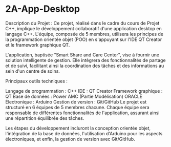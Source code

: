 # 2A-App-Desktop

Description du Projet :
Ce projet, réalisé dans le cadre du cours de Projet C++, implique le développement collaboratif d'une application desktop en langage C++. L'équipe, composée de 5 membres, utilisera les principes de la programmation orientée objet (POO) en s'appuyant sur l'IDE QT Creator et le framework graphique QT.

L'application, baptisée "Smart Share and Care Center", vise à fournir une solution intelligente de gestion. Elle intègrera des fonctionnalités de partage et de suivi, facilitant ainsi la coordination des tâches et des informations au sein d'un centre de soins.

Principaux outils techniques :

Langage de programmation : C++
IDE : QT Creator
Framework graphique : QT
Base de données : Power AMC (Partie Modélisation) ORACLE
Électronique : Arduino
Gestion de version : Git/GitHub
Le projet est structuré en 6 équipes de 5 membres chacune. Chaque équipe sera responsable de différentes fonctionnalités de l'application, assurant ainsi une répartition équilibrée des tâches.

Les étapes du développement incluront la conception orientée objet, l'intégration de la base de données, l'utilisation d'Arduino pour les aspects électroniques, et enfin, la gestion de version avec Git/GitHub.
